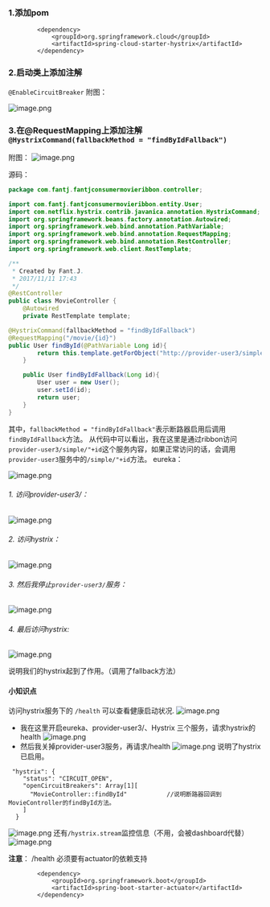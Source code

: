 ###  1.添加pom
```
        <dependency>
			<groupId>org.springframework.cloud</groupId>
			<artifactId>spring-cloud-starter-hystrix</artifactId>
		</dependency>
```
###  2.启动类上添加注解
`@EnableCircuitBreaker`
附图：
      

![image.png](http://upload-images.jianshu.io/upload_images/5786888-0985ad4e8e390c87.png?imageMogr2/auto-orient/strip%7CimageView2/2/w/1240)
###  3.在@RequestMapping上添加注解`@HystrixCommand(fallbackMethod = "findByIdFallback")`
附图：
![image.png](http://upload-images.jianshu.io/upload_images/5786888-498e541363298356.png?imageMogr2/auto-orient/strip%7CimageView2/2/w/1240)

源码：
```java
package com.fantj.fantjconsumermovieribbon.controller;

import com.fantj.fantjconsumermovieribbon.entity.User;
import com.netflix.hystrix.contrib.javanica.annotation.HystrixCommand;
import org.springframework.beans.factory.annotation.Autowired;
import org.springframework.web.bind.annotation.PathVariable;
import org.springframework.web.bind.annotation.RequestMapping;
import org.springframework.web.bind.annotation.RestController;
import org.springframework.web.client.RestTemplate;

/**
 * Created by Fant.J.
 * 2017/11/11 17:43
 */
@RestController
public class MovieController {
    @Autowired
    private RestTemplate template;

@HystrixCommand(fallbackMethod = "findByIdFallback")
@RequestMapping("/movie/{id}")
public User findById(@PathVariable Long id){
        return this.template.getForObject("http://provider-user3/simple/"+id,User.class);
    }

    public User findByIdFallback(Long id){
        User user = new User();
        user.setId(id);
        return user;
    }
}

```
其中，`fallbackMethod = "findByIdFallback"`表示断路器启用后调用`findByIdFallback`方法。
从代码中可以看出，我在这里是通过ribbon访问`provider-user3/simple/"+id`这个服务内容，如果正常访问的话，会调用`provider-user3`服务中的`/simple/"+id`方法。
eureka：

![image.png](http://upload-images.jianshu.io/upload_images/5786888-7890fa3cffe53b9c.png?imageMogr2/auto-orient/strip%7CimageView2/2/w/1240)
######  1. 访问provider-user3/：
![image.png](http://upload-images.jianshu.io/upload_images/5786888-7e420d5d9c3abbaa.png?imageMogr2/auto-orient/strip%7CimageView2/2/w/1240)

######  2. 访问hystrix：
![image.png](http://upload-images.jianshu.io/upload_images/5786888-70e9d9cc1287e367.png?imageMogr2/auto-orient/strip%7CimageView2/2/w/1240)

######  3. 然后我停止`provider-user3/`服务：
![image.png](http://upload-images.jianshu.io/upload_images/5786888-6900acdc76d8306f.png?imageMogr2/auto-orient/strip%7CimageView2/2/w/1240)
######  4. 最后访问hystrix:
![image.png](http://upload-images.jianshu.io/upload_images/5786888-6489905ddbf82955.png?imageMogr2/auto-orient/strip%7CimageView2/2/w/1240)

说明我们的hystrix起到了作用。（调用了fallback方法）

####   小知识点
访问hystrix服务下的  `/health`  可以查看健康启动状况.
![image.png](http://upload-images.jianshu.io/upload_images/5786888-41150b3fbd661de2.png?imageMogr2/auto-orient/strip%7CimageView2/2/w/1240)
* 我在这里开启eureka、provider-user3/、Hystrix 三个服务，请求hystrix的health
![image.png](http://upload-images.jianshu.io/upload_images/5786888-7f5ea0b6b8933299.png?imageMogr2/auto-orient/strip%7CimageView2/2/w/1240)
* 然后我关掉provider-user3服务，再请求/health
![image.png](http://upload-images.jianshu.io/upload_images/5786888-2818a6ad9fccd585.png?imageMogr2/auto-orient/strip%7CimageView2/2/w/1240)
说明了hystrix已启用。
```
 "hystrix": {
    "status": "CIRCUIT_OPEN",
    "openCircuitBreakers": Array[1][
      "MovieController::findById"           //说明断路器回调到MovieController的findById方法。
    ]
  }
```
![image.png](http://upload-images.jianshu.io/upload_images/5786888-70d243e174fcb11d.png?imageMogr2/auto-orient/strip%7CimageView2/2/w/1240)
还有`/hystrix.stream`监控信息（不用，会被dashboard代替）
![image.png](http://upload-images.jianshu.io/upload_images/5786888-386ac9704c2c3418.png?imageMogr2/auto-orient/strip%7CimageView2/2/w/1240)

**注意**：
/health  必须要有actuator的依赖支持
```
        <dependency>
			<groupId>org.springframework.boot</groupId>
			<artifactId>spring-boot-starter-actuator</artifactId>
		</dependency>
```



